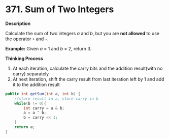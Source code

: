 # 371. Sum of Two Integers

**Description**

Calculate the sum of two integers *a* and *b*, but you are **not allowed** to use the operator `+` and `-`.

**Example:**
Given *a* = 1 and *b* = 2, return 3.

**Thinking Process**

1. At each iteration, calculate the carry bits and the addition result(with no carry) separately
2. At next iteration, shift the carry result from last iteration left by 1 and add it to the addition result

```Java
public int getSum(int a, int b) {
    //store result in a, store carry in b
    while(b != 0){
        int carry = a & b;
        a = a ^ b;
        b = carry << 1;
    }
    return a;
}
```

